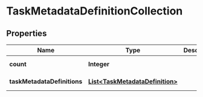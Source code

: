 

# TaskMetadataDefinitionCollection

## Properties

Name | Type | Description | Notes
------------ | ------------- | ------------- | -------------
**count** | **Integer** |  |  [optional] [readonly]
**taskMetadataDefinitions** | [**List&lt;TaskMetadataDefinition&gt;**](TaskMetadataDefinition.md) |  |  [optional] [readonly]




